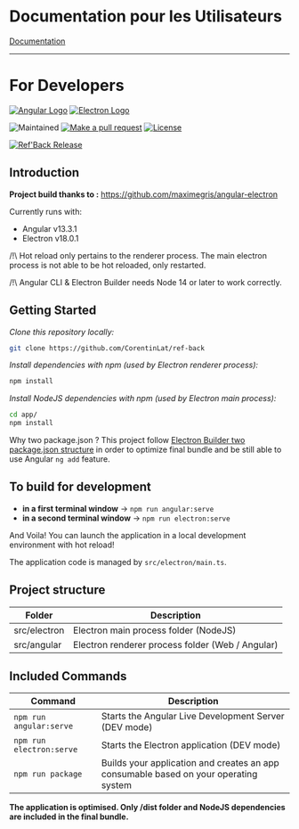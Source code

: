 # Documentation pour les Utilisateurs

[Documentation](https://corentin-1.gitbook.io/ref-back)

---

# For Developers

[![Angular Logo](https://www.vectorlogo.zone/logos/angular/angular-icon.svg)](https://angular.io/) [![Electron Logo](https://www.vectorlogo.zone/logos/electronjs/electronjs-icon.svg)](https://electronjs.org/)

![Maintained](https://img.shields.io/badge/maintained-yes-brightgreen)
[![Make a pull request](https://img.shields.io/badge/PRs-welcome-red.svg)](http://makeapullrequest.com)
[![License](https://img.shields.io/badge/license-MIT-blue.svg)](LICENSE.md)

[![Ref'Back Release](https://github.com/CorentinLat/ref-back/actions/workflows/release.yml/badge.svg)](https://github.com/CorentinLat/ref-back/actions/workflows/release.yml)

## Introduction

**Project build thanks to :** https://github.com/maximegris/angular-electron

Currently runs with:

- Angular v13.3.1
- Electron v18.0.1

/!\ Hot reload only pertains to the renderer process. The main electron process is not able to be hot reloaded, only restarted.

/!\ Angular CLI & Electron Builder needs Node 14 or later to work correctly.

## Getting Started

*Clone this repository locally:*

``` bash
git clone https://github.com/CorentinLat/ref-back
```

*Install dependencies with npm (used by Electron renderer process):*

``` bash
npm install
```

*Install NodeJS dependencies with npm (used by Electron main process):*

``` bash
cd app/
npm install
```

Why two package.json ? This project follow [Electron Builder two package.json structure](https://www.electron.build/tutorials/two-package-structure) in order to optimize final bundle and be still able to use Angular `ng add` feature.
## To build for development

- **in a first terminal window** -> `npm run angular:serve`
- **in a second terminal window** -> `npm run electron:serve`

And Voila! You can launch the application in a local development environment with hot reload!

The application code is managed by `src/electron/main.ts`.

## Project structure

| Folder       | Description                                      |
|--------------|--------------------------------------------------|
| src/electron | Electron main process folder (NodeJS)            |
| src/angular  | Electron renderer process folder (Web / Angular) |

## Included Commands

| Command                  | Description                                                                          |
|--------------------------|--------------------------------------------------------------------------------------|
| `npm run angular:serve`  | Starts the Angular Live Development Server (DEV mode)                                |
| `npm run electron:serve` | Starts the Electron application (DEV mode)                                           |
| `npm run package`        | Builds your application and creates an app consumable based on your operating system |

**The application is optimised. Only /dist folder and NodeJS dependencies are included in the final bundle.**
